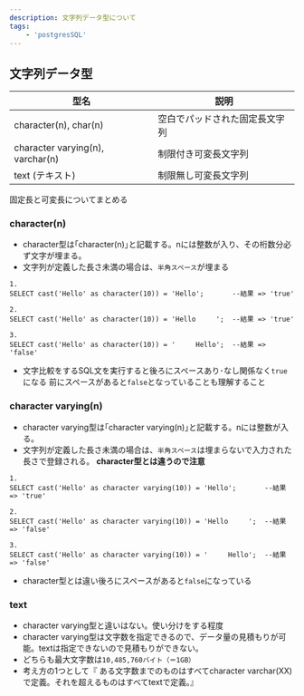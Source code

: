 ```yaml
---
description: 文字列データ型について
tags: 
    - 'postgresSQL' 
---
```


## 文字列データ型

|型名|説明|
|--|--|
|character(n), char(n)|空白でパッドされた固定長文字列|
|character varying(n), varchar(n)|制限付き可変長文字列|
|text (テキスト)|制限無し可変長文字列|

固定長と可変長についてまとめる

### character(n)

- character型は｢character(n)｣と記載する。nには整数が入り、その桁数分必ず文字が埋まる。
- 文字列が定義した長さ未満の場合は、`半角スペース`が埋まる

```
1.
SELECT cast('Hello' as character(10)) = 'Hello';       --結果 => 'true'

2.
SELECT cast('Hello' as character(10)) = 'Hello     ';  --結果 => 'true'

3.
SELECT cast('Hello' as character(10)) = '     Hello';  --結果 => 'false'
```

- 文字比較をするSQL文を実行すると後ろにスペースあり･なし関係なく`true`になる
前にスペースがあると`false`となっていることも理解すること

### character varying(n)
- character varying型は｢character varying(n)｣と記載する。nには整数が入る。
- 文字列が定義した長さ未満の場合は、`半角スペース`は埋まらないで入力された長さで登録される。 **character型とは違うので注意**

```
1.
SELECT cast('Hello' as character varying(10)) = 'Hello';       --結果 => 'true'

2.
SELECT cast('Hello' as character varying(10)) = 'Hello     ';  --結果 => 'false'

3.
SELECT cast('Hello' as character varying(10)) = '     Hello';  --結果 => 'false'
```

- character型とは違い後ろにスペースがあると`false`になっている

### text
- character varying型と違いはない。使い分けをする程度
- character varying型は文字数を指定できるので、データ量の見積もりが可能。textは指定できないので見積もりができない。
- どちらも最大文字数は`10,485,760バイト（＝1GB）`
- 考え方の1つとして『 ある文字数までのものはすべてcharacter varchar(XX)で定義。それを超えるものはすべてtextで定義。』
